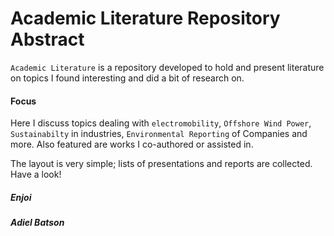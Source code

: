 # Academic Literature Repository Abstract

`Academic Literature` is a repository developed to hold and present literature on topics I found interesting and did a bit of research on. 

#### Focus
Here I discuss topics dealing with `electromobility`, `Offshore Wind Power`, `Sustainabilty` in industries, `Environmental Reporting` of Companies and more.
Also featured are works I co-authored or assisted in. 

The layout is very simple; lists of presentations and reports are collected. Have a look!

##### Enjoi
##### Adiel Batson
